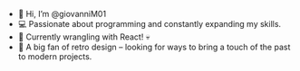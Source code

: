 - 👋 Hi, I’m @giovanniM01
- 💻 Passionate about programming and constantly expanding my skills.
- 🌱 Currently wrangling with React! 💀
- 👀 A big fan of retro design – looking for ways to bring a touch of the past to modern projects.

<!---
giovanniM01/giovanniM01 is a ✨ special ✨ repository because its `README.md` (this file) appears on your GitHub profile.
You can click the Preview link to take a look at your changes.
--->
